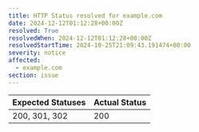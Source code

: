 ```yaml
---
title: HTTP Status resolved for example.com
date: 2024-12-12T01:12:28+00:00Z
resolved: True
resolvedWhen: 2024-12-12T01:12:28+00:00Z
resolvedStartTime: 2024-10-25T21:09:43.191474+00:00
severity: notice
affected:
  - example.com
section: issue
---
```


| Expected Statuses | Actual Status  |
|-------------------|----------------|
| 200, 301, 302 | 200 |

